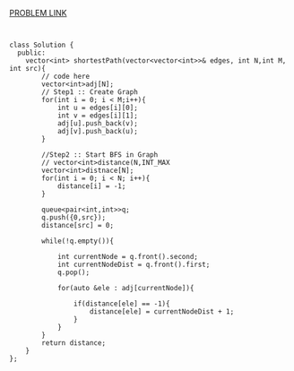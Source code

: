 [PROBLEM LINK](https://www.geeksforgeeks.org/problems/shortest-path-in-undirected-graph-having-unit-distance/1?utm_source=youtube&utm_medium=collab_striver_ytdescription&utm_campaign=shortest-path-in-undirected-graph-having-unit-distance)

```


class Solution {
  public:
    vector<int> shortestPath(vector<vector<int>>& edges, int N,int M, int src){
        // code here
        vector<int>adj[N];
        // Step1 :: Create Graph
        for(int i = 0; i < M;i++){
            int u = edges[i][0];
            int v = edges[i][1];
            adj[u].push_back(v);
            adj[v].push_back(u);
        }
        
        //Step2 :: Start BFS in Graph
        // vector<int>distance(N,INT_MAX
        vector<int>distnace[N];
        for(int i = 0; i < N; i++){
            distance[i] = -1;
        }
        
        queue<pair<int,int>>q;
        q.push({0,src});
        distance[src] = 0;
        
        while(!q.empty()){
            
            int currentNode = q.front().second;
            int currentNodeDist = q.front().first;
            q.pop();
            
            for(auto &ele : adj[currentNode]){
                
                if(distance[ele] == -1){
                    distance[ele] = currentNodeDist + 1;
                }
            }
        }
        return distance;
    }
};



```
